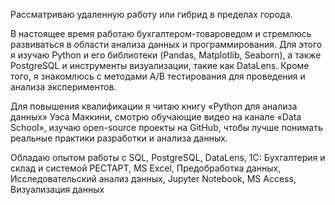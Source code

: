 Рассматриваю удаленную работу или гибрид в пределах города.

В настоящее время работаю бухгалтером-товароведом и стремлюсь развиваться в области анализа данных и программирования. 
Для этого я изучаю Python и его библиотеки (Pandas, Matplotlib, Seaborn), а также PostgreSQL и инструменты визуализации, такие как DataLens. 
Кроме того, я знакомлюсь с методами A/B тестирования для проведения и анализа экспериментов.

Для повышения квалификации я читаю книгу «Python для анализа данных» Уэса Маккини, смотрю обучающие видео на канале «Data School», 
изучаю open-source проекты на GitHub, чтобы лучше понимать реальные практики разработки и анализа данных.

Обладаю опытом работы с SQL, PostgreSQL, DataLens, 1С: Бухгалтерия и склад и системой РЕСТАРТ, MS Excel, Предобработка данных, Исследовательский анализ данных, Jupyter Notebook, MS Access, Визуализация данных
